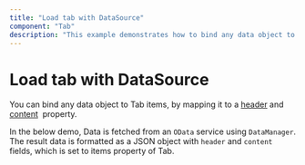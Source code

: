 ```yaml
---
title: "Load tab with DataSource"
component: "Tab"
description: "This example demonstrates how to bind any data object to tab Items in the Essential JS 2 Tab component."
---
```


# Load tab with DataSource

You can bind any data object to Tab items, by mapping it to a [header](https://help.syncfusion.com/cr/aspnetcore-js2/Syncfusion.Navigations.TabHeader.html ) and [content](https://help.syncfusion.com/cr/aspnetcore-js2/Syncfusion.EJ2.Navigations.TabTabItem.html#Syncfusion_EJ2_Navigations_TabTabItem_Content)&nbsp; property.

In the below demo, Data is fetched from an `OData` service using `DataManager`. The result data is formatted as a JSON object with `header` and `content` fields, which is set to items property of Tab.

```csharp
```
